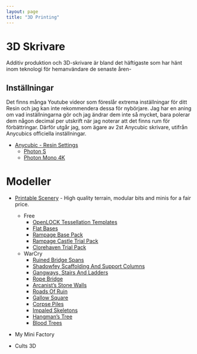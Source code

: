 ```yaml
---
layout: page
title: "3D Printing"
---
```


# 3D Skrivare

Additiv produktion och 3D-skrivare är bland det häftigaste som har hänt inom teknologi för hemanvändare de senaste åren-

## Inställningar

Det finns många Youtube videor som föreslår extrema inställningar för ditt Resin och jag kan inte rekommendera dessa för nybörjare. Jag har en aning om vad inställningarna gör och jag ändrar dem inte så mycket, bara polerar dem någon decimal per utskrift när jag noterar att det finns rum för förbättringar. Därför utgår jag, som ägare av 2st Anycubic skrivare, utifrån Anycubics officiella inställningar.

* [Anycubic - Resin Settings](https://www.anycubic.com/blogs/news/resin-settings-for-anycubic-3d-printers)
  * [Photon S](https://www.anycubic.com/blogs/news/resin-settings-for-anycubic-3d-printers#photons)
  * [Photon Mono 4K](https://www.anycubic.com/blogs/news/resin-settings-for-anycubic-3d-printers#photonmono4k)
  
# Modeller

* [Printable Scenery](https://www.printablescenery.com/) - High quality terrain, modular bits and minis for a fair price.
  * Free
    * [OpenLOCK Tessellation Templates](https://www.printablescenery.com/product/open-lock/)
    * [Flat Bases](https://www.printablescenery.com/product/flat-bases/)
    * [Rampage Base Pack](https://www.printablescenery.com/product/rampage-base-pack/)
    * [Rampage Castle Trial Pack](https://www.printablescenery.com/product/rampage-castle-trail-pack/)
    * [Clorehaven Trial Pack](https://www.printablescenery.com/product/clorehaven-trial-pack/)    
  * WarCry
    * [Ruined Bridge Spans](https://www.printablescenery.com/product/ruined-bridge-spans/)
    * [Shadowfey Scaffolding And Support Columns](https://www.printablescenery.com/product/shadowfey-scaffolding-and-support-columns/)
    * [Gangways, Stairs And Ladders](https://www.printablescenery.com/product/gangways-stairs-and-ladders/)
    * [Rope Bridge](https://www.printablescenery.com/product/rope-bridge/)
    * [Arcanist’s Stone Walls](https://www.printablescenery.com/product/arcanists-stone-walls/)
    * [Roads Of Ruin](https://www.printablescenery.com/product/roads-of-ruin/)
    * [Gallow Square](https://www.printablescenery.com/product/gallow-square/)
    * [Corpse Piles](https://www.printablescenery.com/product/corpse-piles/)
    * [Impaled Skeletons](https://www.printablescenery.com/product/impaled-skeletons/)
    * [Hangman’s Tree](https://www.printablescenery.com/product/hangmans-tree/)
    * [Blood Trees](https://www.printablescenery.com/product/blood-trees/)
    
* My Mini Factory
* Cults 3D
